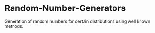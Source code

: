 # Random-Number-Generators
Generation of random numbers for certain distributions using well known methods.
